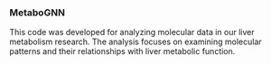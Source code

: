 ### MetaboGNN
This code was developed for analyzing molecular data in our liver metabolism research. The analysis focuses on examining molecular patterns and their relationships with liver metabolic function.